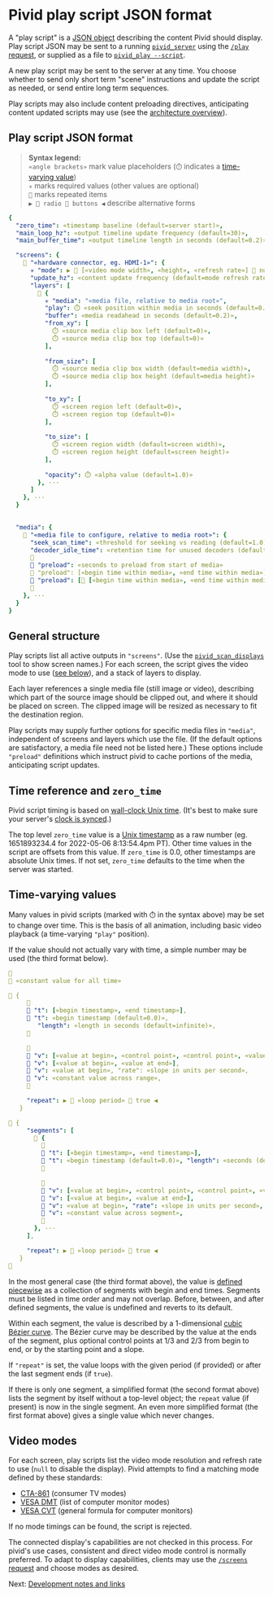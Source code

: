# Pivid play script JSON format

A "play script" is a [JSON object](https://www.json.org/json-en.html)
describing the content Pivid should display. Play script JSON may be sent to a
running [`pivid_server`](running.md#pivid_server) using the
[`/play` request](protocol.md#play-post---set-play-script-to-control-video-output),
or supplied as a file to [`pivid_play --script`](running.md#pivid_play).

A new play script may be sent to the server at any time. You choose
whether to send only short term "scene" instructions and update the script
as needed, or send entire long term sequences.

Play scripts may also include content preloading directives, anticipating
content updated scripts may use (see the
[architecture overview](architecture.md)).

## Play script JSON format

> **Syntax legend:**  \
> `«angle brackets»` mark value placeholders (`⏱️` indicates a
> [time-varying value](#time-varying-values))  \
> `✳️` marks required values (other values are optional)  \
> `🔁` marks repeated items  \
> `▶️ 🔘 radio 🔘 buttons ◀️` describe alternative forms

```yaml
{
  "zero_time": «timestamp baseline (default=server start)»,
  "main_loop_hz": «output timeline update frequency (default=30)»,
  "main_buffer_time": «output timeline length in seconds (default=0.2)»,

  "screens": {
    🔁 "«hardware connector, eg. HDMI-1»": {
      ✳️ "mode": ▶️ 🔘 [«video mode width», «height», «refresh rate»] 🔘 null ◀️,
      "update_hz": «content update frequency (default=mode refresh rate)», 
      "layers": [
        🔁 {
          ✳️ "media": "«media file, relative to media root»",
          "play": ⏱️ «seek position within media in seconds (default=0.0)», 
          "buffer": «media readahead in seconds (default=0.2)», 
          "from_xy": [
            ⏱️ «source media clip box left (default=0)»,
            ⏱️ «source media clip box top (default=0)»
          ],
                
          "from_size": [
            ⏱️ «source media clip box width (default=media width)»,
            ⏱️ «source media clip box height (default=media height)»
          ],
                
          "to_xy": [
            ⏱️ «screen region left (default=0)»,
            ⏱️ «screen region top (default=0)»
          ],
                
          "to_size": [
            ⏱️ «screen region width (default=screen width)»,
            ⏱️ «screen region height (default=screen height)»
          ],
                
          "opacity": ⏱️ «alpha value (default=1.0)» 
        }, ···
      ]
    }, ···
  }
  

  "media": {
    🔁 "«media file to configure, relative to media root»": {
      "seek_scan_time": «threshold for seeking vs reading (default=1.0)», 
      "decoder_idle_time": «retention time for unused decoders (default=1.0)», 
      🔽
      🔘 "preload": «seconds to preload from start of media»
      🔘 "preload": [«begin time within media», «end time within media»]
      🔘 "preload": [🔁 [«begin time within media», «end time within media»], ···]
      🔼
    }, ···
  }
}
```

## General structure

Play scripts list all active outputs in `"screens"`.
(Use the [`pivid_scan_displays`](running.md#other-tools) tool to show
screen names.) For each screen, the script gives the video mode to use
([see below](#video-modes)), and a stack of layers to display.

Each layer references a single media file (still image or video), describing
which part of the source image should be clipped out, and where it should be
placed on screen. The clipped image will be resized as necessary to fit the
destination region.

Play scripts may supply further options for specific media files in
`"media"`, independent of screens and layers which use the file. (If the
default options are satisfactory, a media file need not be listed here.)
These options include `"preload"` definitions which instruct pivid to
cache portions of the media, anticipating script updates.

## Time reference and `zero_time`

Pivid script timing is based on
[wall-clock Unix time](https://en.wikipedia.org/wiki/Unix_time).
(It's best to make sure your server's
[clock is synced](https://dayne.broderson.org/2020/03/12/the_time_is_now.html).)

The top level `zero_time` value is a
[Unix timestamp](https://www.unixtimestamp.com/) as a raw number
(eg. 1651893234.4 for 2022-05-06 8:13:54.4pm PT). Other time values in
the script are offsets from this value. If `zero_time` is 0.0, other
timestamps are absolute Unix times. If not set, `zero_time` defaults to the
time when the server was started.

## Time-varying values

Many values in pivid scripts (marked with `⏱️` in the syntax above)
may be set to change over time. This is the basis of all animation,
including basic video playback (a time-varying `"play"` position).

If the value should not actually vary with time, a simple number may
be used (the third format below).

```yaml
🔽
🔘 «constant value for all time»

🔘 {
     🔽
     🔘 "t": [«begin timestamp», «end timestamp»],
     🔘 "t": «begin timestamp (default=0.0)»,
        "length": «length in seconds (default=infinite)»,
     🔼

     🔽
     🔘 "v": [«value at begin», «control point», «control point», «value at end»],
     🔘 "v": [«value at begin», «value at end»],
     🔘 "v": «value at begin», "rate": «slope in units per second»,
     🔘 "v": «constant value across range»,
     🔼

     "repeat": ▶️ 🔘 «loop period» 🔘 true ◀️
   }

🔘 {
     "segments": [
       🔁 {
         🔽
         🔘 "t": [«begin timestamp», «end timestamp»],
         🔘 "t": «begin timestamp (default=0.0)», "length": «seconds (default=infinite)»,
         🔼

         🔽
         🔘 "v": [«value at begin», «control point», «control point», «value at end»],
         🔘 "v": [«value at begin», «value at end»],
         🔘 "v": «value at begin», "rate": «slope in units per second»,
         🔘 "v": «constant value across segment»,
         🔼
       }, ···
     ],

     "repeat": ▶️ 🔘 «loop period» 🔘 true ◀️
   }
🔼
```

In the most general case (the third format above), the value is
[defined piecewise](https://en.wikipedia.org/wiki/Piecewise) as
a collection of segments with begin and end times. Segments must be
listed in time order and may not overlap. Before, between, and after defined
segments, the value is undefined and reverts to its default.

Within each segment, the value is described by a 1-dimensional
[cubic Bézier curve](https://en.wikipedia.org/wiki/B%C3%A9zier_curve#Cubic_B%C3%A9zier_curves).
The Bézier curve may be described by the value at the ends of the segment, plus
optional control points at 1/3 and 2/3 from begin to end,
or by the starting point and a slope.

If `"repeat"` is set, the value loops with the given period (if provided)
or after the last segment ends (if `true`).

If there is only one segment, a simplified format (the second format above)
lists the segment by itself without a top-level object; the `repeat` value
(if present) is now in the single segment. An even more simplified format
(the first format above) gives a single value which never changes.

## Video modes

For each screen, play scripts list the video mode resolution and refresh
rate to use (`null` to disable the display). Pivid attempts to find a matching
mode defined by these standards:

* [CTA-861](https://www.cta.tech/Resources/i3-Magazine/i3-Issues/2019/November-December/cta-861-ctas-most-popular-standard)
(consumer TV modes)
* [VESA DMT](https://vesa.org/vesa-standards/) (list of computer monitor modes)
* [VESA CVT](https://en.wikipedia.org/wiki/Coordinated_Video_Timings)
(general formula for computer monitors)

If no mode timings can be found, the script is rejected.

The connected display's capabilities are not checked in this process.
For pivid's use cases, consistent and direct video mode control is normally
preferred. To adapt to display capabilities, clients may use the
[`/screens` request](protocol.md#screens-get---list-video-connectors-and-detected-monitors) and choose modes as desired.

Next: [Development notes and links](notes.md)

